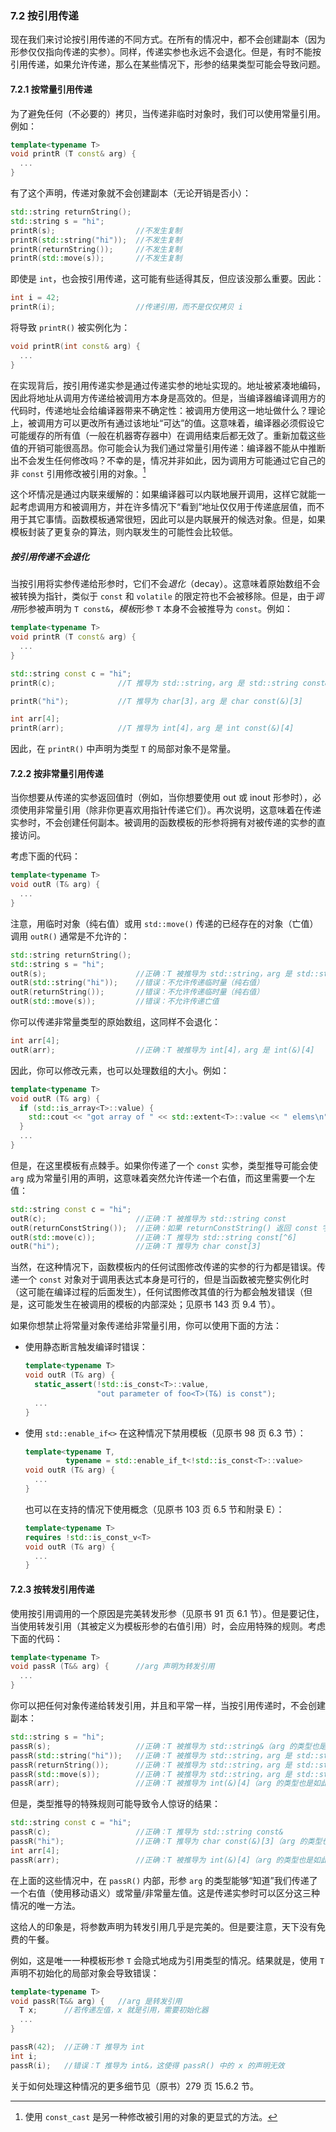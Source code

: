 ### 7.2    按引用传递

现在我们来讨论按引用传递的不同方式。在所有的情况中，都不会创建副本（因为形参仅仅指向传递的实参）。同样，传递实参也永远不会退化。但是，有时不能按引用传递，如果允许传递，那么在某些情况下，形参的结果类型可能会导致问题。

#### 7.2.1   按常量引用传递

为了避免任何（不必要的）拷贝，当传递非临时对象时，我们可以使用常量引用。例如：

```c++
template<typename T>
void printR (T const& arg) {
  ...
}
```

有了这个声明，传递对象就不会创建副本（无论开销是否小）：

```c++
std::string returnString();
std::string s = "hi";
printR(s);					//不发生复制
printR(std::string("hi"));	//不发生复制
printR(returnString());		//不发生复制
printR(std::move(s));		//不发生复制
```

即使是 `int`，也会按引用传递，这可能有些适得其反，但应该没那么重要。因此：

```c++
int i = 42;
printR(i);					//传递引用，而不是仅仅拷贝 i
```

将导致 `printR()` 被实例化为：

```c++
void printR(int const& arg) {
  ...
}
```

在实现背后，按引用传递实参是通过传递实参的地址实现的。地址被紧凑地编码，因此将地址从调用方传递给被调用方本身是高效的。但是，当编译器编译调用方的代码时，传递地址会给编译器带来不确定性：被调用方使用这一地址做什么？理论上，被调用方可以更改所有通过该地址“可达”的值。这意味着，编译器必须假设它可能缓存的所有值（一般在机器寄存器中）在调用结束后都无效了。重新加载这些值的开销可能很高昂。你可能会认为我们通过常量引用传递：编译器不能从中推断出不会发生任何修改吗？不幸的是，情况并非如此，因为调用方可能通过它自己的非 `const` 引用修改被引用的对象。[^5]

[^5]:使用 `const_cast` 是另一种修改被引用的对象的更显式的方法。

这个坏情况是通过内联来缓解的：如果编译器可以内联地展开调用，这样它就能一起考虑调用方和被调用方，并在许多情况下“看到”地址仅仅用于传递底层值，而不用于其它事情。函数模板通常很短，因此可以是内联展开的候选对象。但是，如果模板封装了更复杂的算法，则内联发生的可能性会比较低。

##### 按引用传递不会退化

当按引用将实参传递给形参时，它们不会*退化*（decay）。这意味着原始数组不会被转换为指针，类似于 `const` 和 `volatile` 的限定符也不会被移除。但是，由于*调用*形参被声明为 `T const&`，*模板*形参 `T` 本身不会被推导为 `const`。例如：

```c++
template<typename T>
void printR (T const& arg) {
  ...
}

std::string const c = "hi";
printR(c);				//T 推导为 std::string，arg 是 std::string const&

printR("hi");			//T 推导为 char[3]，arg 是 char const(&)[3]

int arr[4];
printR(arr);			//T 推导为 int[4]，arg 是 int const(&)[4]
```

因此，在 `printR()` 中声明为类型 `T` 的局部对象不是常量。

#### 7.2.2    按非常量引用传递

当你想要从传递的实参返回值时（例如，当你想要使用 out 或 inout 形参时），必须使用非常量引用（除非你更喜欢用指针传递它们）。再次说明，这意味着在传递实参时，不会创建任何副本。被调用的函数模板的形参将拥有对被传递的实参的直接访问。

考虑下面的代码：

```c++
template<typename T>
void outR (T& arg) {
  ...
}
```

注意，用临时对象（纯右值）或用 `std::move()` 传递的已经存在的对象（亡值）调用 `outR()` 通常是不允许的：

```c++
std::string returnString();
std::string s = "hi";
outR(s);					//正确：T 被推导为 std::string，arg 是 std::string&
outR(std::string("hi"));	//错误：不允许传递临时量（纯右值）
outR(returnString());		//错误：不允许传递临时量（纯右值）
outR(std::move(s));			//错误：不允许传递亡值
```

你可以传递非常量类型的原始数组，这同样不会退化：

```c++
int arr[4];
outR(arr);					//正确：T 被推导为 int[4]，arg 是 int(&)[4]
```

因此，你可以修改元素，也可以处理数组的大小。例如：

```c++
template<typename T>
void outR (T& arg) {
  if (std::is_array<T>::value) {
    std::cout << "got array of " << std::extent<T>::value << " elems\n";
  }
  ...
}
```

但是，在这里模板有点棘手。如果你传递了一个 `const` 实参，类型推导可能会使 `arg` 成为常量引用的声明，这意味着突然允许传递一个右值，而这里需要一个左值：

```c++
std::string const c = "hi";
outR(c);					//正确：T 被推导为 std::string const
outR(returnConstString());	//正确：如果 returnConstString() 返回 const 字符串，情况相同
outR(std::move(c));			//正确：T 推导为 std::string const[^6]
outR("hi");					//正确：T 推导为 char const[3]
```

[^6]:当传递 `std::move(c)` 时，`std::move()` 首先将 `c` 转换为 `std::string const&&`，这产生的效果是，`T` 被推导为 `std::string const`。

当然，在这种情况下，函数模板内的任何试图修改传递的实参的行为都是错误。传递一个 `const` 对象对于调用表达式本身是可行的，但是当函数被完整实例化时（这可能在编译过程的后面发生），任何试图修改其值的行为都会触发错误（但是，这可能发生在被调用的模板的内部深处；见原书 143 页 9.4 节）。

如果你想禁止将常量对象传递给非常量引用，你可以使用下面的方法：

+ 使用静态断言触发编译时错误：

  ```c++
  template<typename T>
  void outR (T& arg) {
    static_assert(!std::is_const<T>::value,
                  "out parameter of foo<T>(T&) is const");
    ...
  }
  ```

+ 使用 `std::enable_if<>` 在这种情况下禁用模板（见原书 98 页 6.3 节）：

  ```c++
  template<typename T,
           typename = std::enable_if_t<!std::is_const<T>::value>
  void outR (T& arg) {
    ...
  }
  ```

  也可以在支持的情况下使用概念（见原书 103 页 6.5 节和附录 E）：

  ```c++
  template<typename T>
  requires !std::is_const_v<T>
  void outR (T& arg) {
    ...
  }
  ```

#### 7.2.3    按转发引用传递

使用按引用调用的一个原因是完美转发形参（见原书 91 页 6.1 节）。但是要记住，当使用转发引用（其被定义为模板形参的右值引用）时，会应用特殊的规则。考虑下面的代码：

```c++
template<typename T>
void passR (T&& arg) {		//arg 声明为转发引用
  ...
}
```

你可以把任何对象传递给转发引用，并且和平常一样，当按引用传递时，不会创建副本：

```c++
std::string s = "hi";
passR(s);					//正确：T 被推导为 std::string&（arg 的类型也是如此）
passR(std::string("hi"));	//正确：T 被推导为 std::string，arg 是 std::string&&
passR(returnString());		//正确：T 被推导为 std::string，arg 是 std::string&&
passR(std::move(s));		//正确：T 被推导为 std::string，arg 是 std::string&&
passR(arr);					//正确：T 被推导为 int(&)[4]（arg 的类型也是如此）
```

但是，类型推导的特殊规则可能导致令人惊讶的结果：

```c++
std::string const c = "hi";
passR(c);					//正确：T 推导为 std::string const&
passR("hi");				//正确：T 推导为 char const(&)[3]（arg 的类型也是如此）
int arr[4];
passR(arr);					//正确：T 被推导为 int(&)[4]（arg 的类型也是如此）
```

在上面的这些情况中，在 `passR()` 内部，形参 `arg` 的类型能够“知道”我们传递了一个右值（使用移动语义）或常量/非常量左值。这是传递实参时可以区分这三种情况的唯一方法。

这给人的印象是，将参数声明为转发引用几乎是完美的。但是要注意，天下没有免费的午餐。

例如，这是唯一一种模板形参 `T` 会隐式地成为引用类型的情况。结果就是，使用 `T` 声明不初始化的局部对象会导致错误：

```c++
template<typename T>
void passR(T&& arg) {	//arg 是转发引用
  T x;		//若传递左值，x 就是引用，需要初始化器
  ...
}

passR(42);	//正确：T 推导为 int
int i;
passR(i);	//错误：T 推导为 int&，这使得 passR() 中的 x 的声明无效
```

关于如何处理这种情况的更多细节见（原书）279 页 15.6.2 节。